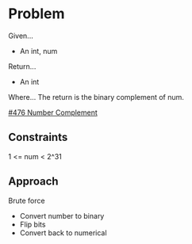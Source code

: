 
# Problem
Given...
- An int, num

Return...
- An int

Where...
The return is the binary complement of num.

[\#476 Number Complement](https://leetcode.com/problems/number-complement/description/)

## Constraints
1 <= num < 2^31

## Approach
Brute force
- Convert number to binary
- Flip bits
- Convert back to numerical

